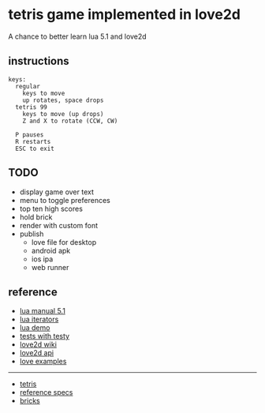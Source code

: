 # tetris game implemented in love2d

A chance to better learn lua 5.1 and love2d

## instructions

    keys:
      regular
        keys to move
        up rotates, space drops
      tetris 99
        keys to move (up drops)
        Z and X to rotate (CCW, CW)

      P pauses
      R restarts
      ESC to exit

## TODO

- display game over text
- menu to toggle preferences
- top ten high scores
- hold brick
- render with custom font
- publish
  - love file for desktop
  - android apk
  - ios ipa
  - web runner

## reference

- [lua manual 5.1](https://www.lua.org/manual/5.1/)
- [lua iterators](https://www.lua.org/manual/2.4/node31.html)
- [lua demo](https://www.lua.org/cgi-bin/demo)
- [tests with testy](https://github.com/siffiejoe/lua-testy)
- [love2d wiki](https://love2d.org/wiki/Main_Page)
- [love2d api](http://love2d-community.github.io/love-api/)
- [love examples](https://github.com/love2d-community/LOVE-Example-Browser/tree/master/examples)

---

- [tetris](https://en.wikipedia.org/wiki/Tetris)
- [reference specs](https://www.colinfahey.com/tetris/)
- [bricks](https://www.colinfahey.com/tetris/tetris_diagram_pieces_orientations_new.jpg)
